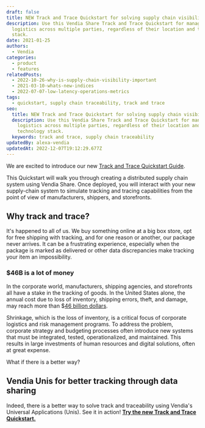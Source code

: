 ```yaml
---
draft: false
title: NEW Track and Trace Quickstart for solving supply chain visibility problems
description: Use this Vendia Share Track and Trace Quickstart for managing
  logistics across multiple parties, regardless of their location and technology
  stack.
date: 2021-01-25
authors:
  - Vendia
categories:
  - product
  - features
relatedPosts:
  - 2022-10-26-why-is-supply-chain-visibility-important
  - 2021-03-10-whats-new-indices
  - 2022-07-07-low-latency-operations-metrics
tags:
  - quickstart, supply chain traceability, track and trace
seo:
  title: NEW Track and Trace Quickstart for solving supply chain visibility problems
  description: Use this Vendia Share Track and Trace Quickstart for managing
    logistics across multiple parties, regardless of their location and
    technology stack.
  keywords: track and trace, supply chain traceability
updatedBy: alexa-vendia
updatedAt: 2022-12-07T19:12:29.677Z
---
```


We are excited to introduce our new [Track and Trace Quickstart Guide](https://vendia.com/docs/share/quickstart/track-and-trace).  

This Quickstart will walk you through creating a distributed supply chain system using Vendia Share.  Once deployed, you will interact with your new supply-chain system to simulate tracking and tracing capabilities from the point of view of manufacturers, shippers, and storefronts. 

## Why track and trace?

It's happened to all of us. We buy something online at a big box store, opt for free shipping with tracking, and for one reason or another, our package never arrives. It can be a frustrating experience, especially when the package is marked as delivered or other data discrepancies make tracking your item an impossibility.

### $46B is a lot of money

In the corporate world, manufacturers, shipping agencies, and storefronts all have a stake in the tracking of goods.  In the United States alone, the annual cost due to loss of inventory, shipping errors, theft, and damage, may reach more than $[46 billion dollars](https://cdn.nrf.com/sites/default/files/2018-10/NRF-NRSS-Industry-Research-Survey-2018.pdf).

Shrinkage, which is the loss of inventory, is a critical focus of corporate logistics and risk management programs. To address the problem, corporate strategy and budgeting processes often introduce new systems that must be integrated, tested, operationalized, and maintained.  This results in large investments of human resources and digital solutions, often at great expense.  

What if there is a better way?

## Vendia Unis for better tracking through data sharing

Indeed, there is a better way to solve track and traceability using Vendia's Universal Applications (Unis). See it in action! **[Try the new Track and Trace Quickstart.](https://vendia.com/docs/share/quickstart/track-and-trace)**
